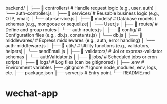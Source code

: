 backend/
│
├── 📁 controllers/        # Handle request logic (e.g., user, auth)
│   └── auth-controller.js
│
├── 📁 services/           # Reusable business logic (e.g., OTP, email)
│   └── otp-service.js
│
├── 📁 models/             # Database models / schemas (e.g., mongoose or sequelize)
│   └── User.js
│
├── 📁 routes/             # Define and group routes
│   └── auth-routes.js
│
├── 📁 config/             # Configuration files (e.g., db.js, constants.js)
│   └── db.js
│
├── 📁 middlewares/        # Express middlewares (e.g., auth, error handling)
│   └── auth-middleware.js
│
├── 📁 utils/              # Utility functions (e.g., validators, helpers)
│   └── sendEmail.js
│
├── 📁 validators/         # Joi or express-validator schemas
│   └── authValidator.js
│
├── 📁 jobs/               # Scheduled jobs or cron scripts
│
├── 📁 logs/               # Log files (can be gitignored)
│
├── .env                   # Environment variables
├── .gitignore             # Ignore node_modules, env, logs, etc.
├── package.json
├── server.js              # Entry point
└── README.md
# wechat-app
